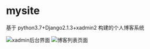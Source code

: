 # mysite
基于 python3.7+Django2.1.3+xadmin2 构建的个人博客系统


![xadmin后台界面][1]
![博客列表页面][2]


  [1]: http://images.xuyukun.com/admin.png
  [2]: http://images.xuyukun.com/blog_list.png
